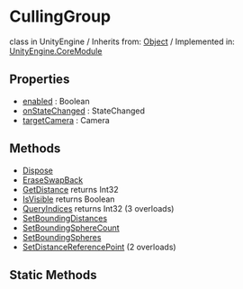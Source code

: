 # CullingGroup
class in UnityEngine
 / Inherits from: <a href="https://docs.unity3d.com/6000.2/Documentation/ScriptReference/Object.html">Object</a> / Implemented in: <a href="https://docs.unity3d.com/6000.2/Documentation/ScriptReference/UnityEngine.CoreModule.html">UnityEngine.CoreModule</a>

## Properties
- <a href="https://docs.unity3d.com/6000.2/Documentation/ScriptReference/CullingGroup-enabled.html">enabled</a> : Boolean
- <a href="https://docs.unity3d.com/6000.2/Documentation/ScriptReference/CullingGroup-onStateChanged.html">onStateChanged</a> : StateChanged
- <a href="https://docs.unity3d.com/6000.2/Documentation/ScriptReference/CullingGroup-targetCamera.html">targetCamera</a> : Camera

## Methods
- <a href="https://docs.unity3d.com/6000.2/Documentation/ScriptReference/CullingGroup.Dispose.html">Dispose</a>
- <a href="https://docs.unity3d.com/6000.2/Documentation/ScriptReference/CullingGroup.EraseSwapBack.html">EraseSwapBack</a>
- <a href="https://docs.unity3d.com/6000.2/Documentation/ScriptReference/CullingGroup.GetDistance.html">GetDistance</a> returns Int32
- <a href="https://docs.unity3d.com/6000.2/Documentation/ScriptReference/CullingGroup.IsVisible.html">IsVisible</a> returns Boolean
- <a href="https://docs.unity3d.com/6000.2/Documentation/ScriptReference/CullingGroup.QueryIndices.html">QueryIndices</a> returns Int32 (3 overloads)
- <a href="https://docs.unity3d.com/6000.2/Documentation/ScriptReference/CullingGroup.SetBoundingDistances.html">SetBoundingDistances</a>
- <a href="https://docs.unity3d.com/6000.2/Documentation/ScriptReference/CullingGroup.SetBoundingSphereCount.html">SetBoundingSphereCount</a>
- <a href="https://docs.unity3d.com/6000.2/Documentation/ScriptReference/CullingGroup.SetBoundingSpheres.html">SetBoundingSpheres</a>
- <a href="https://docs.unity3d.com/6000.2/Documentation/ScriptReference/CullingGroup.SetDistanceReferencePoint.html">SetDistanceReferencePoint</a> (2 overloads)

## Static Methods
